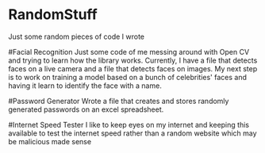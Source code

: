 # RandomStuff
Just some random pieces of code I wrote

#Facial Recognition
Just some code of me messing around with Open CV and trying to learn how the library works. Currently, I have a file that detects faces on a live camera and a file that detects faces on images. My next step is to work on training a model based on a bunch of celebrities' faces and having it learn to identify the face with a name.

#Password Generator
Wrote a file that creates and stores randomly generated passwords on an excel spreadsheet.

#Internet Speed Tester
I like to keep eyes on my internet and keeping this available to test the internet speed rather than a random website which may be malicious made sense
